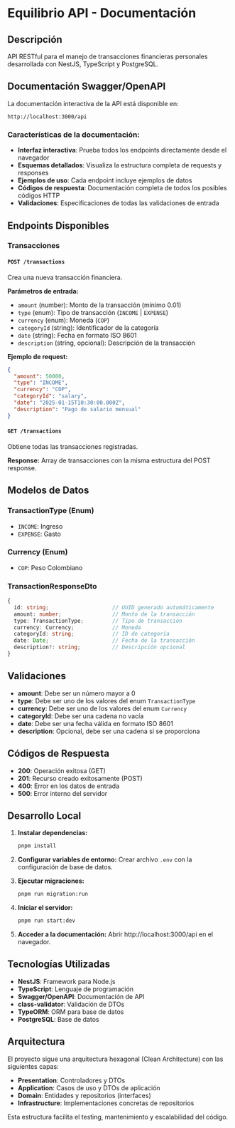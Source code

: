 # Equilibrio API - Documentación

## Descripción

API RESTful para el manejo de transacciones financieras personales desarrollada con NestJS, TypeScript y PostgreSQL.

## Documentación Swagger/OpenAPI

La documentación interactiva de la API está disponible en:

```
http://localhost:3000/api
```

### Características de la documentación:

- **Interfaz interactiva**: Prueba todos los endpoints directamente desde el navegador
- **Esquemas detallados**: Visualiza la estructura completa de requests y responses
- **Ejemplos de uso**: Cada endpoint incluye ejemplos de datos
- **Códigos de respuesta**: Documentación completa de todos los posibles códigos HTTP
- **Validaciones**: Especificaciones de todas las validaciones de entrada

## Endpoints Disponibles

### Transacciones

#### `POST /transactions`

Crea una nueva transacción financiera.

**Parámetros de entrada:**

- `amount` (number): Monto de la transacción (mínimo 0.01)
- `type` (enum): Tipo de transacción (`INCOME` | `EXPENSE`)
- `currency` (enum): Moneda (`COP`)
- `categoryId` (string): Identificador de la categoría
- `date` (string): Fecha en formato ISO 8601
- `description` (string, opcional): Descripción de la transacción

**Ejemplo de request:**

```json
{
  "amount": 50000,
  "type": "INCOME",
  "currency": "COP",
  "categoryId": "salary",
  "date": "2025-01-15T10:30:00.000Z",
  "description": "Pago de salario mensual"
}
```

#### `GET /transactions`

Obtiene todas las transacciones registradas.

**Response:** Array de transacciones con la misma estructura del POST response.

## Modelos de Datos

### TransactionType (Enum)

- `INCOME`: Ingreso
- `EXPENSE`: Gasto

### Currency (Enum)

- `COP`: Peso Colombiano

### TransactionResponseDto

```typescript
{
  id: string;                    // UUID generado automáticamente
  amount: number;                // Monto de la transacción
  type: TransactionType;         // Tipo de transacción
  currency: Currency;            // Moneda
  categoryId: string;            // ID de categoría
  date: Date;                    // Fecha de la transacción
  description?: string;          // Descripción opcional
}
```

## Validaciones

- **amount**: Debe ser un número mayor a 0
- **type**: Debe ser uno de los valores del enum `TransactionType`
- **currency**: Debe ser uno de los valores del enum `Currency`
- **categoryId**: Debe ser una cadena no vacía
- **date**: Debe ser una fecha válida en formato ISO 8601
- **description**: Opcional, debe ser una cadena si se proporciona

## Códigos de Respuesta

- **200**: Operación exitosa (GET)
- **201**: Recurso creado exitosamente (POST)
- **400**: Error en los datos de entrada
- **500**: Error interno del servidor

## Desarrollo Local

1. **Instalar dependencias:**

   ```bash
   pnpm install
   ```

2. **Configurar variables de entorno:**
   Crear archivo `.env` con la configuración de base de datos.

3. **Ejecutar migraciones:**

   ```bash
   pnpm run migration:run
   ```

4. **Iniciar el servidor:**

   ```bash
   pnpm run start:dev
   ```

5. **Acceder a la documentación:**
   Abrir http://localhost:3000/api en el navegador.

## Tecnologías Utilizadas

- **NestJS**: Framework para Node.js
- **TypeScript**: Lenguaje de programación
- **Swagger/OpenAPI**: Documentación de API
- **class-validator**: Validación de DTOs
- **TypeORM**: ORM para base de datos
- **PostgreSQL**: Base de datos

## Arquitectura

El proyecto sigue una arquitectura hexagonal (Clean Architecture) con las siguientes capas:

- **Presentation**: Controladores y DTOs
- **Application**: Casos de uso y DTOs de aplicación
- **Domain**: Entidades y repositorios (interfaces)
- **Infrastructure**: Implementaciones concretas de repositorios

Esta estructura facilita el testing, mantenimiento y escalabilidad del código.
